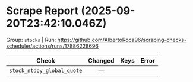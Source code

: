 # Scrape Report (2025-09-20T23:42:10.046Z)

Group: `stocks`  |  Run: https://github.com/AlbertoRoca96/scraping-checks-scheduler/actions/runs/17886228696

| Check | Changed | Keys | Error |
|---|:---:|:--|:--|
| `stock_ntdoy_global_quote` | — |  |  |
